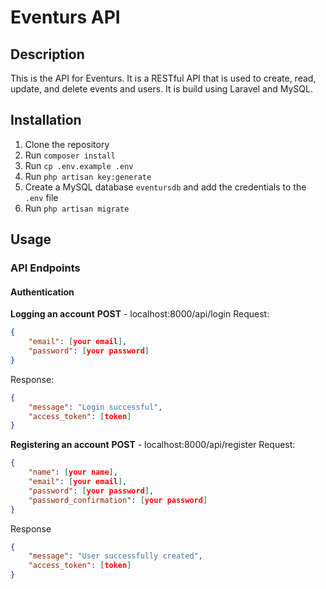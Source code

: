 # Eventurs API

## Description

This is the API for Eventurs. It is a RESTful API that is used to create, read, update, and delete events and users. It is build using Laravel and MySQL.

## Installation

1. Clone the repository
2. Run `composer install`
3. Run `cp .env.example .env`
4. Run `php artisan key:generate`
5. Create a MySQL database `eventursdb` and add the credentials to the `.env` file
6. Run `php artisan migrate`

## Usage

### API Endpoints

#### Authentication

**Logging an account**
**POST** - localhost:8000/api/login
Request:

```json
{
    "email": [your email],
    "password": [your password]
}
```

Response:

```json
{
    "message": "Login successful",
    "access_token": [token]
}
```

**Registering an account**
**POST** - localhost:8000/api/register
Request:

```json
{
    "name": [your name],
    "email": [your email],
    "password": [your password],
    "password_confirmation": [your password]
}
```

Response

```json
{
    "message": "User successfully created",
    "access_token": [token]
}
```
